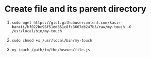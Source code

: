 # Create file and its parent directory

1. ```shell
   sudo wget https://gist.githubusercontent.com/kasir-barati/bf022bc96f51ed351c8fc3667eb247b3/raw/my-touch -O /usr/local/bin/my-touch
   ```
2. ```shell
   sudo chmod +x /usr/local/bin/my-touch
   ```
3. ```shell
   my-touch /path/to/the/heaven/file.js
   ```
